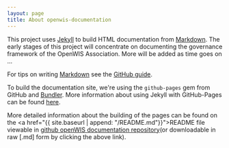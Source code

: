 ```yaml
---
layout: page
title: About openwis-documentation
--- 
```

This project uses [Jekyll](https://jekyllrb.com/) to build HTML documentation from [Markdown](https://daringfireball.net/projects/markdown/). The early stages of this project will concentrate on documenting the governance framework of the OpenWIS Association. More will be added as time goes on ...

For tips on writing [Markdown](https://daringfireball.net/projects/markdown/) see the [GitHub guide](https://guides.github.com/features/mastering-markdown/).

To build the documentation site, we're using the `github-pages` gem from GitHub and [Bundler](http://bundler.io/). More information about using Jekyll with GitHub-Pages can be found [here](https://jekyllrb.com/docs/github-pages/).

More detailed information about the building of the pages can be found on the <a href="{{ site.baseurl | append: "/README.md"}}">README</a> file viewable in <a href="http://github.com/openWIS/openwis-documentation">github openWIS documentation repository</a>(or downloadable in raw [.md] form by clicking the above link).  

